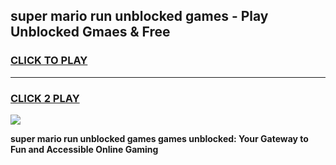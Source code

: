 
## super mario run unblocked games - Play Unblocked Gmaes & Free
<h3>
<a href="https://news.freeplayer.one?title=super_mario_run_unblocked_games&ref=23F">CLICK TO PLAY</a></h3>
<hr>

<h3>
<a href="https://news.freeplayer.one?title=super_mario_run_unblocked_games&ref=23F">CLICK 2 PLAY</a>
  
</h3>

<a href="https://news.freeplayer.one?title=super_mario_run_unblocked_games&ref=23F/"><img src="https://clearcache.store/games.png"></a>


**super mario run unblocked games games unblocked: Your Gateway to Fun and Accessible Online Gaming**
